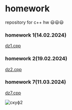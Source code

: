 # homework
repository for c++ hw  😃😃😃
### homework 1(14.02.2024)               
[dz1.cpp](https://github.com/xurky1/homework1/edit/main/dz1.cpp)

### homework 2(19.02.2024)
[dz2.cpp](https://github.com/xurky1/homework1/blob/main/dz2.cpp)

### homework 7(11.03.2024)
[dz7.cpp](https://github.com/xurky1/homework1/blob/main/dz7.cpp)

![скуф2](https://w7.pngwing.com/pngs/553/165/png-transparent-shrek-the-musical-princess-fiona-shrek-2-youtube-shrek-food-face-heroes-thumbnail.png)
